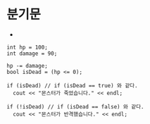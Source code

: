 # 분기문
-

```Assembly
int hp = 100;
int damage = 90;

hp -= damage;
bool isDead = (hp <= 0);
```
```Assembly
if (isDead) // if (isDead == true) 와 같다.
  cout << "몬스터가 죽었습니다." << endl;

if (!isDead) // if (isDead == false) 와 같다.
  cout << "몬스터가 반격했습니다." << endl;

```
